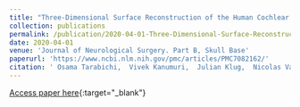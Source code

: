 ```yaml
---
title: "Three-Dimensional Surface Reconstruction of the Human Cochlear Nucleus: Implications for Auditory Brain Stem Implant Design"
collection: publications
permalink: /publication/2020-04-01-Three-Dimensional-Surface-Reconstruction-of-the-Human-Cochlear-Nucleus-Implications-for-Auditory-Brain-Stem-Implant-Design
date: 2020-04-01
venue: 'Journal of Neurological Surgery. Part B, Skull Base'
paperurl: 'https://www.ncbi.nlm.nih.gov/pmc/articles/PMC7082162/'
citation: ' Osama Tarabichi,  Vivek Kanumuri,  Julian Klug,  Nicolas Vachicouras,  Maria Duarte,  Lorenz Epprecht,  Elliott Kozin,  Katherine Reinshagen,  Stéphanie Lacour,  M Brown,  Daniel Lee, &quot;Three-Dimensional Surface Reconstruction of the Human Cochlear Nucleus: Implications for Auditory Brain Stem Implant Design.&quot; Journal of Neurological Surgery. Part B, Skull Base, 2020.'
---
```

[Access paper here](https://www.ncbi.nlm.nih.gov/pmc/articles/PMC7082162/){:target="_blank"}
